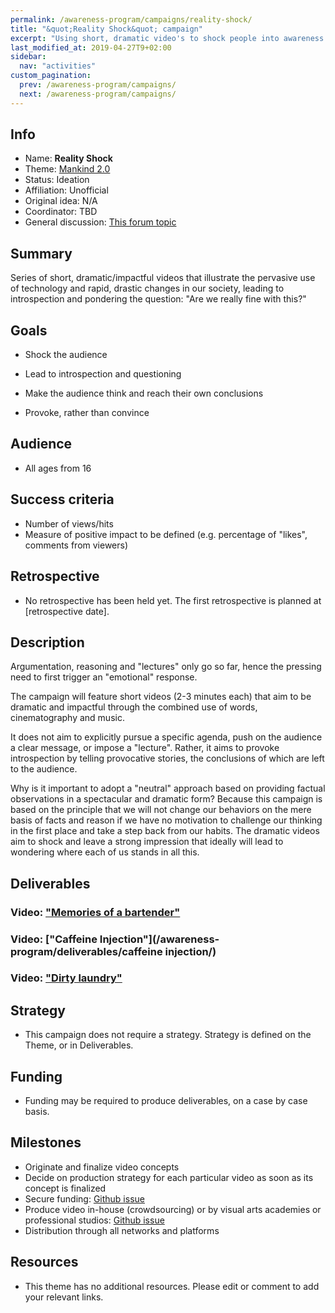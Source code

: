 ```yaml
---
permalink: /awareness-program/campaigns/reality-shock/
title: "&quot;Reality Shock&quot; campaign"
excerpt: "Using short, dramatic video's to shock people into awareness."
last_modified_at: 2019-04-27T9+02:00
sidebar:
  nav: "activities"
custom_pagination:
  prev: /awareness-program/campaigns/
  next: /awareness-program/campaigns/
---
```


<!-- Please fill in the information below each header according to the instructions.

       - Do NOT remove section headers. Instead add the placeholder text if the section is not needed.
       - You can leave the comments. They can be helpful when editing the issue later on.
       - Replace brackets with appropriate information (unless part of a link), leaving formatting intact.
       - The non-comments texts below provide examples, unless they are placeholder text

    Note: You will not be wasting your time documenting all this. The information in this issue
          should be copied to the Campaign README.md after your feedback is incorporated.
-->

## Info 

<!-- Provide short name that reflects the gist of the campaign, used as working title.
      Also add the link to community forum topic that is used for general discussion. -->

- Name: **Reality Shock**
- Theme: [Mankind 2.0](/awareness-program/campaign-themes/mankind-2.0/)
- Status: Ideation
- Affiliation: Unofficial
- Original idea: N/A
- Coordinator: TBD
- General discussion: [This forum topic](https://community.humanetech.com/t/2824)

## Summary 

<!-- Clear and concise explanation in 1-3 lines of text. -->

Series of short, dramatic/impactful videos that illustrate the pervasive use of technology and rapid, drastic changes in our society, leading to introspection and pondering the question: "Are we really fine with this?"

## Goals

<!-- Bullet list of the intended effects of the campaign, separated by empty lines. -->

- Shock the audience

- Lead to introspection and questioning

- Make the audience think and reach their own conclusions

- Provoke, rather than convince

## Audience

<!-- The demographic audience the campaign is targeted to. -->

- All ages from 16

## Success criteria

<!-- (optional) Bullet list detailing how success is measured. -->

- Number of views/hits
- Measure of positive impact to be defined (e.g. percentage of "likes", comments from viewers)

## Retrospective

<!-- (optional) Analysis of results after campaign has ended, to see if success criteria were met, and to learn lessons for future campaigns. Use the placeholder text is no retrospective was held yet. Add a date indicator if possible (e.g. 'after 3 months', '24-11-2018'). -->

- No retrospective has been held yet. The first retrospective is planned at [retrospective date].

## Description

<!-- A longer, more elaborate description (one or more paragraphs of text) -->

Argumentation, reasoning and "lectures" only go so far, hence the pressing need to first trigger an "emotional" response.

The campaign will feature short videos (2-3 minutes each) that aim to be dramatic and impactful through the combined use of words, cinematography and music.

It does not aim to explicitly pursue a specific agenda, push on the audience a clear message, or impose a "lecture". Rather, it aims to provoke introspection by telling provocative stories, the conclusions of which are left to the audience.

Why is it important to adopt a "neutral" approach based on providing factual observations in a spectacular and dramatic form? Because this campaign is based on the principle that we will not change our behaviors on the mere basis of facts and reason if we have no motivation to challenge our thinking in the first place and take a step back from our habits. The dramatic videos aim to shock and leave a strong impression that ideally will lead to wondering where each of us stands in all this.

## Deliverables

<!-- Sub-headers with the planned deliverables and their summaries. Update this later to reflect changes.  The second sub-header gives an example. -->

### Video: ["Memories of a bartender"](/awareness-program/deliverables/memories-of-a-bartender/)  

### Video: ["Caffeine Injection"](/awareness-program/deliverables/caffeine injection/) 

### Video: ["Dirty laundry"](/awareness-program/deliverables/dirty-laundry/)

## Strategy

<!-- Outline the (draft) strategy required to attain the success criteria (one or more paragraphs of text, use formatting - like lists - where appropriate). Use this placeholder text if this section is not needed:
-->
- This campaign does not require a strategy. Strategy is defined on the Theme, or in Deliverables.

## Funding

<!-- (optional) Financial requirements, required budget, ways to obtain funds (keep it short, couple of paragraphs, some bullets). If necessary link to separate detailed funding document. Use the placeholder text if no funding is required. -->

- Funding may be required to produce deliverables, on a case by case basis.

## Milestones

<!-- (optional) Bullet list of past and future milestones for the campaign. Or placeholder bullet "No milestones have been defined." -->

- Originate and finalize video concepts
- Decide on production strategy for each particular video as soon as its concept is finalized
- Secure funding: [Github issue](https://github.com/humanetech-community/humanetech-community-awareness/issues/9)
- Produce video in-house (crowdsourcing) or by visual arts academies or professional studios: [Github issue](https://github.com/humanetech-community/humanetech-community-awareness/issues/15) 
- Distribution through all networks and platforms

## Resources

<!-- (optional) Links to relevant folders, files and external information, or leave the placeholder text. -->

- This theme has no additional resources. Please edit or comment to add your relevant links.
